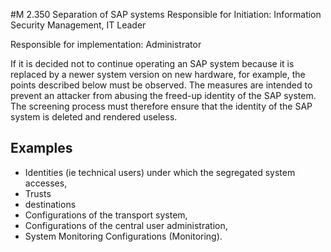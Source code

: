 #M 2.350 Separation of SAP systems
Responsible for Initiation: Information Security Management, IT Leader

Responsible for implementation: Administrator

If it is decided not to continue operating an SAP system because it is replaced by a newer system version on new hardware, for example, the points described below must be observed. The measures are intended to prevent an attacker from abusing the freed-up identity of the SAP system. The screening process must therefore ensure that the identity of the SAP system is deleted and rendered useless.



## Examples 
* Identities (ie technical users) under which the segregated system accesses,
* Trusts
* destinations
* Configurations of the transport system,
* Configurations of the central user administration,
* System Monitoring Configurations (Monitoring).




